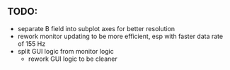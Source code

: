 ## TODO:
 - separate B field into subplot axes for better resolution
 - rework monitor updating to be more efficient, esp with faster data rate of 155 Hz
 - split GUI logic from monitor logic
    - rework GUI logic to be cleaner
